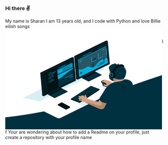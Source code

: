 ### Hi there ✌
My name is Sharan I am 13 years old, and I code with Python and love Billie eilish songs
<img align="left" alt="GIF" src="https://github.com/Sharan-Python/Sharan-Python/blob/main/code.gif?raw=true" width="500" height="320" />


<br>
If Your are wondering about how to add a Readme on your profile, just create a repository with your profile name

<!--
**Sharan-Python/Sharan-Python** is a ✨ _special_ ✨ repository because its `README.md` (this file) appears on your GitHub profile.
